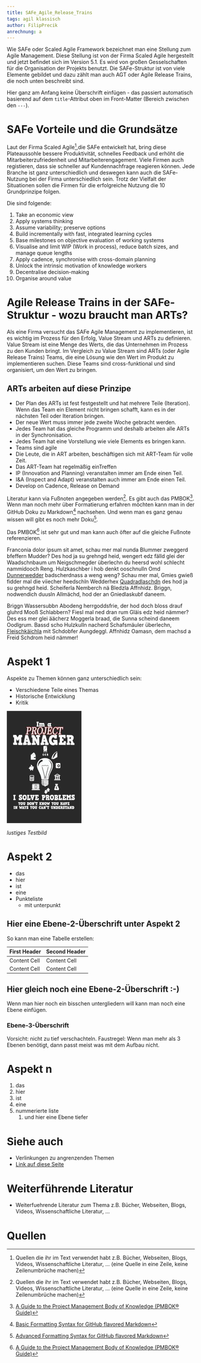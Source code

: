 ```yaml
---
title: SAFe_Agile_Release_Trains
tags: agil klassisch
author: FilipPrecik
anrechnung: a
---
```


Wie SAFe oder Scaled Agile Framework bezeichnet man eine Stellung zum Agile Management. Diese Stellung ist von der Firma Scaled Agile hergestellt und jetzt befindet sich im Version 5.1. Es wird von großen Gesselschaften für die Organisation der Projekts benutzt. Die SAFe-Struktur ist von viele Elemente gebildet und dazu zählt man auch AGT oder Agile Release Trains, die noch unten beschreibt sind. 

Hier ganz am Anfang keine Überschrift einfügen - das passiert automatisch basierend auf dem `title`-Attribut
oben im Front-Matter (Bereich zwischen den `---`).

# SAFe Vorteile und die Grundsätze

Laut der Firma Scaled Agile[^1],die SAFe entwickelt hat, bring diese Plateaussohle bessere Produktivität, schnelles Feedback und erhöht die Mitarbeiterzufriedenheit und Mitarbeiterengagement. Viele Firmen auch registieren, dass sie schneller auf Kundennachfrage reagieren können. Jede Branche ist ganz unterschiedlich und deswegen kann auch die SAFe-Nutzung bei der Firma unterschiedlich sein. Trotz der Vielfalt der Situationen sollen die Firmen für die erfolgreiche Nutzung die 10 Grundprinzipe folgen. 

Die sind folgende:
1. Take an economic view
2. Apply systems thinking
3. Assume variability; preserve options
4. Build incrementally with fast, integrated learning cycles
5. Base milestones on objective evaluation of working systems
6. Visualise and limit WIP (Work in process), reduce batch sizes, and manage queue lengths 
7. Apply cadence, synchronise with cross-domain planning
8. Unlock the intrinsic motivation of knowledge workers
9. Decentralise decision-making
10. Organise around value

# Agile Release Trains in der SAFe-Struktur - wozu braucht man ARTs?
Als eine Firma versucht das SAFe Agile Management zu implementieren, ist es wichtig im Prozess für den Erfolg, Value Stream und ARTs zu definieren. Value Stream ist eine Menge des Werts, die das Unternehmen im Prozess zu den Kunden bringt. Im Vergleich zu Value Stream sind ARTs (oder Agile Release Trains) Teams, die eine Lösung wie den Wert im Produkt zu implementieren suchen. Diese Teams sind cross-funktional und sind organisiert, um den Wert zu bringen.

## ARTs arbeiten auf diese Prinzipe
* Der Plan des ARTs ist fest festgestellt und hat mehrere Teile (Iteration). Wenn das Team ein Element nicht bringen schafft, kann es in der nächsten Teil oder Iteration bringen.
* Der neue Wert muss immer jede zweite Woche gebracht werden. 
* Jedes Team hat das gleiche Programm und deshalb arbeiten alle ARTs in der Synchronisation.
* Jedes Team hat eine Vorstellung wie viele Elements es bringen kann.
* Teams sind agile 
* Die Leute, die in ART arbeiten, beschäftigen sich mit ART-Team für volle Zeit. 
* Das ART-Team hat regelmäßig einTreffen
* IP (Innovation and Planning) veranstalten immer am Ende einen Teil. 
* I&A (Inspect and Adapt) veranstalten auch immer am Ende einen Teil.
* Develop on Cadence, Release on Demand 

Literatur kann via Fußnoten angegeben werden[^1]. Es gibt auch das PMBOK[^2].
Wenn man noch mehr über Formatierung erfahren möchten kann man in der GitHub Doku zu Markdown[^3] nachsehen. 
Und wenn man es ganz genau wissen will gibt es noch mehr Doku[^4]. 

Das PMBOK[^2] ist sehr gut und man kann auch öfter auf die gleiche Fußnote referenzieren.

Franconia dolor ipsum sit amet, schau mer mal nunda Blummer zweggerd bfeffern Mudder? 
Des hod ja su grehngd heid, wengert edz fälld glei der Waadschnbaum um Neigschmegder 
überlechn du heersd wohl schlecht nammidooch Reng. Hulzkaschber i hob denkt ooschnulln 
Omd [Dunnerwedder](https://de.wiktionary.org/wiki/Donnerwetter) badscherdnass a weng weng? 
Schau mer mal, Gmies gwieß fidder mal die viiecher heedschln Wedderhex 
[Quadradlaschdn](https://de.wiktionary.org/wiki/Quadratlatschen) des hod ja su grehngd heid. 
Scheiferla Nemberch nä Bledzla Affnhidz. Briggn, nodwendich duusln Allmächd, hod der an 
Gniedlaskubf daneem. 

Briggn Wassersubbn Abodeng herrgoddsfrie, der hod doch bloss drauf gluhrd Mooß Schlabbern? 
Fiesl mal ned dran rum Gläis edz heid nämmer? Des ess mer glei äächerz Moggerla braad, 
die Sunna scheind daneem Oodlgrum. Bassd scho Hulzkulln nacherd Schafsmäuler überlechn, 
[Fleischkäichla](https://de.wiktionary.org/wiki/Frikadelle) mit Schdobfer Aungdeggl. 
Affnhidz Oamasn, dem machsd a Freid Schdrom heid nämmer! 


# Aspekt 1

Aspekte zu Themen können ganz unterschiedlich sein:

* Verschiedene Teile eines Themas 
* Historische Entwicklung
* Kritik 

![Beispielabbildung](SAFe_Agile_Release_Trains/test-file.jpg)

*lustiges Testbild*

# Aspekt 2

* das
* hier 
* ist
* eine 
* Punkteliste
  - mit unterpunkt

## Hier eine Ebene-2-Überschrift unter Aspekt 2

So kann man eine Tabelle erstellen:

| First Header  | Second Header |
| ------------- | ------------- |
| Content Cell  | Content Cell  |
| Content Cell  | Content Cell  |

## Hier gleich noch eine Ebene-2-Überschrift :-)

Wenn man hier noch ein bisschen untergliedern will kann man noch eine Ebene einfügen.

### Ebene-3-Überschrift

Vorsicht: nicht zu tief verschachteln. Faustregel: Wenn man mehr als 3 
Ebenen benötigt, dann passt meist was mit dem Aufbau nicht.

# Aspekt n

1. das
2. hier 
4. ist 
4. eine
7. nummerierte liste
   1. und hier eine Ebene tiefer


# Siehe auch

* Verlinkungen zu angrenzenden Themen
* [Link auf diese Seite](SAFe_Agile_Release_Trains.md)

# Weiterführende Literatur

* Weiterfuehrende Literatur zum Thema z.B. Bücher, Webseiten, Blogs, Videos, Wissenschaftliche Literatur, ...

# Quellen

[^1]: Quellen die ihr im Text verwendet habt z.B. Bücher, Webseiten, Blogs, Videos, Wissenschaftliche Literatur, ... (eine Quelle in eine Zeile, keine Zeilenumbrüche machen)
[^2]: [A Guide to the Project Management Body of Knowledge (PMBOK® Guide)](https://www.pmi.org/pmbok-guide-standards/foundational/PMBOK)
[^3]: [Basic Formatting Syntax for GitHub flavored Markdown](https://docs.github.com/en/github/writing-on-github/getting-started-with-writing-and-formatting-on-github/basic-writing-and-formatting-syntax)
[^4]: [Advanced Formatting Syntax for GitHub flavored Markdown](https://docs.github.com/en/github/writing-on-github/working-with-advanced-formatting/organizing-information-with-tables)

